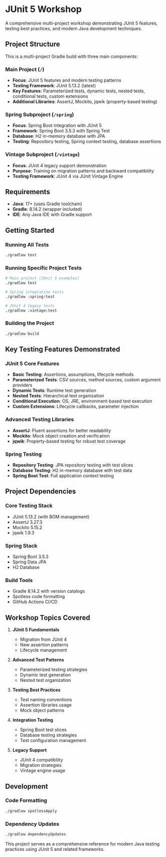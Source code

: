 # JUnit 5 Workshop

A comprehensive multi-project workshop demonstrating JUnit 5 features, testing best practices, and modern Java development techniques.

## Project Structure

This is a multi-project Gradle build with three main components:

### Main Project (`/`)
- **Focus**: JUnit 5 features and modern testing patterns
- **Testing Framework**: JUnit 5.13.2 (latest)
- **Key Features**: Parameterized tests, dynamic tests, nested tests, conditional tests, custom extensions
- **Additional Libraries**: AssertJ, Mockito, jqwik (property-based testing)

### Spring Subproject (`/spring`)
- **Focus**: Spring Boot integration with JUnit 5
- **Framework**: Spring Boot 3.5.3 with Spring Test
- **Database**: H2 in-memory database with JPA
- **Testing**: Repository testing, Spring context testing, database assertions

### Vintage Subproject (`/vintage`) 
- **Focus**: JUnit 4 legacy support demonstration
- **Purpose**: Training on migration patterns and backward compatibility
- **Testing Framework**: JUnit 4 via JUnit Vintage Engine

## Requirements

- **Java**: 17+ (uses Gradle toolchain)
- **Gradle**: 8.14.2 (wrapper included)
- **IDE**: Any Java IDE with Gradle support

## Getting Started

### Running All Tests
```bash
./gradlew test
```

### Running Specific Project Tests
```bash
# Main project (JUnit 5 examples)
./gradlew test

# Spring integration tests
./gradlew :spring:test

# JUnit 4 legacy tests
./gradlew :vintage:test
```

### Building the Project
```bash
./gradlew build
```

## Key Testing Features Demonstrated

### JUnit 5 Core Features
- **Basic Testing**: Assertions, assumptions, lifecycle methods
- **Parameterized Tests**: CSV sources, method sources, custom argument providers
- **Dynamic Tests**: Runtime test generation
- **Nested Tests**: Hierarchical test organization
- **Conditional Execution**: OS, JRE, environment-based test execution
- **Custom Extensions**: Lifecycle callbacks, parameter injection

### Advanced Testing Libraries
- **AssertJ**: Fluent assertions for better readability
- **Mockito**: Mock object creation and verification
- **jqwik**: Property-based testing for robust test coverage

### Spring Testing
- **Repository Testing**: JPA repository testing with test slices
- **Database Testing**: H2 in-memory database with test data
- **Spring Boot Test**: Full application context testing

## Project Dependencies

### Core Testing Stack
- JUnit 5.13.2 (with BOM management)
- AssertJ 3.27.3
- Mockito 5.15.2
- jqwik 1.9.3

### Spring Stack
- Spring Boot 3.5.3
- Spring Data JPA
- H2 Database

### Build Tools
- Gradle 8.14.2 with version catalogs
- Spotless code formatting
- GitHub Actions CI/CD

## Workshop Topics Covered

1. **JUnit 5 Fundamentals**
   - Migration from JUnit 4
   - New assertion patterns
   - Lifecycle management

2. **Advanced Test Patterns**
   - Parameterized testing strategies
   - Dynamic test generation
   - Nested test organization

3. **Testing Best Practices**
   - Test naming conventions
   - Assertion libraries usage
   - Mock object patterns

4. **Integration Testing**
   - Spring Boot test slices
   - Database testing strategies
   - Test configuration management

5. **Legacy Support**
   - JUnit 4 compatibility
   - Migration strategies
   - Vintage engine usage

## Development

### Code Formatting
```bash
./gradlew spotlessApply
```

### Dependency Updates
```bash
./gradlew dependencyUpdates
```

This project serves as a comprehensive reference for modern Java testing practices using JUnit 5 and related frameworks.
